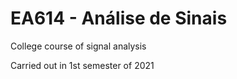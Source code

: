 # EA614 - Análise de Sinais
College course of signal analysis


Carried out in 1st semester of 2021
